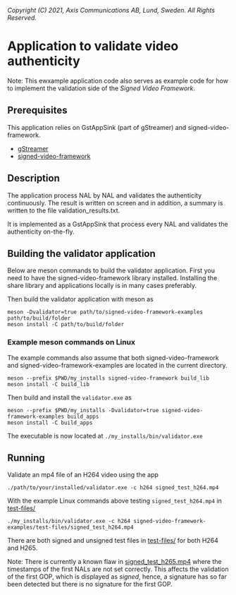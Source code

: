 *Copyright (C) 2021, Axis Communications AB, Lund, Sweden. All Rights Reserved.*

# Application to validate video authenticity
Note: This ewxample application code also serves as example code for how to implement the validation side of
the *Signed Video Framework*.

## Prerequisites
This application relies on GstAppSink (part of gStreamer) and signed-video-framework.
- [gStreamer](https://gstreamer.freedesktop.org/documentation/installing/index.html?gi-language=c)
- [signed-video-framework](https://github.com/AxisCommunications/signed-video-framework)

## Description
The application process NAL by NAL and validates the authenticity continuously. The result is
written on screen and in addition, a summary is written to the file validation_results.txt.

It is implemented as a GstAppSink that process every NAL and validates the authenticity on-the-fly.

## Building the validator application
Below are meson commands to build the validator application. First you need to have the signed-video-framework library installed. Installing the share library and applications locally is in many cases preferably.

Then build the validator application with meson as
```
meson -Dvalidator=true path/to/signed-video-framework-examples path/to/build/folder
meson install -C path/to/build/folder
```

### Example meson commands on Linux
The example commands also assume that both signed-video-framework and signed-video-framework-examples are located in the current directory.
```
meson --prefix $PWD/my_installs signed-video-framework build_lib
meson install -C build_lib
```
Then build and install the `validator.exe` as
```
meson --prefix $PWD/my_installs -Dvalidator=true signed-video-framework-examples build_apps
meson install -C build_apps
```
The executable is now located at `./my_installs/bin/validator.exe`

## Running
Validate an mp4 file of an H264 video using the app
```
./path/to/your/installed/validator.exe -c h264 signed_test_h264.mp4
```
With the example Linux commands above testing `signed_test_h264.mp4` in [test-files/](../../test-files/)
```
./my_installs/bin/validator.exe -c h264 signed-video-framework-examples/test-files/signed_test_h264.mp4
```

There are both signed and unsigned test files in [test-files/](../../test-files/) for both H264 and
H265.

Note: There is currently a known flaw in
[signed_test_h265.mp4](../../test-files/signed_test_h265.mp4) where the timestamps of the first NALs
are not set correctly. This affects the validation of the first GOP, which is displayed as *signed*,
hence, a signature has so far been detected but there is no signature for the first GOP.
